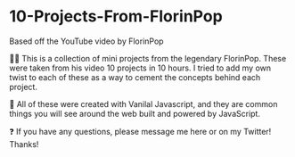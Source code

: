 # 10-Projects-From-FlorinPop
Based off the YouTube video by FlorinPop

🙋‍♂️ This is a collection of mini projects from the legendary FlorinPop. These were taken from his video 10 projects in 10 hours. I tried to add my own twist to each of these as a way to cement the concepts behind each project. 

🔨 All of these were created with Vanilal Javascript, and they are common things you will see around the web built and powered by JavaScript. 

❓ If you have any questions, please message me here or on my Twitter! Thanks!
